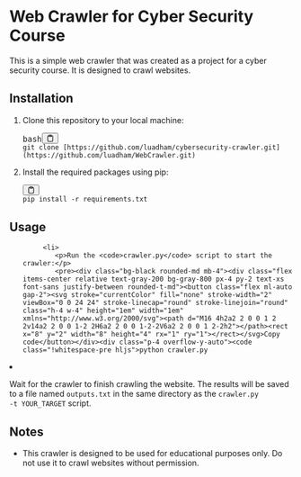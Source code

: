 <div class="min-h-[20px] flex flex-col items-start gap-4 whitespace-pre-wrap">
   <div class="markdown prose w-full break-words dark:prose-invert light">
      <h1>Web Crawler for Cyber Security Course</h1>
      <p>This is a simple web crawler that was created as a project for a cyber security course. It is designed to crawl websites.</p>
      <h2>Installation</h2>
      <ol>
         <li>
            <p>Clone this repository to your local machine:</p>
            <pre><div class="bg-black rounded-md mb-4"><div class="flex items-center relative text-gray-200 bg-gray-800 px-4 py-2 text-xs font-sans justify-between rounded-t-md"><span>bash</span><button class="flex ml-auto gap-2"><svg stroke="currentColor" fill="none" stroke-width="2" viewBox="0 0 24 24" stroke-linecap="round" stroke-linejoin="round" class="h-4 w-4" height="1em" width="1em" xmlns="http://www.w3.org/2000/svg"><path d="M16 4h2a2 2 0 0 1 2 2v14a2 2 0 0 1-2 2H6a2 2 0 0 1-2-2V6a2 2 0 0 1 2-2h2"></path><rect x="8" y="2" width="8" height="4" rx="1" ry="1"></rect></svg></button></div><div class="p-4 overflow-y-auto"><code class="!whitespace-pre hljs language-bash">git <span class="hljs-built_in">clone</span> [https://github.com/luadham/cybersecurity-crawler.git](https://github.com/luadham/WebCrawler.git)
</code></div></div></pre>
         </li>
         <li>
            <p>Install the required packages using pip:</p>
            <pre><div class="bg-black rounded-md mb-4"><div class="flex items-center relative text-gray-200 bg-gray-800 px-4 py-2 text-xs font-sans justify-between rounded-t-md"><button class="flex ml-auto gap-2"><svg stroke="currentColor" fill="none" stroke-width="2" viewBox="0 0 24 24" stroke-linecap="round" stroke-linejoin="round" class="h-4 w-4" height="1em" width="1em" xmlns="http://www.w3.org/2000/svg"><path d="M16 4h2a2 2 0 0 1 2 2v14a2 2 0 0 1-2 2H6a2 2 0 0 1-2-2V6a2 2 0 0 1 2-2h2"></path><rect x="8" y="2" width="8" height="4" rx="1" ry="1"></rect></svg></button></div><div class="p-4 overflow-y-auto"><code class="!whitespace-pre hljs">pip install -r requirements.txt
</code></div></div></pre>
         </li>
      </ol>
      <h2>Usage</h2>
      <ol>
        
         <li>
            <p>Run the <code>crawler.py</code> script to start the crawler:</p>
            <pre><div class="bg-black rounded-md mb-4"><div class="flex items-center relative text-gray-200 bg-gray-800 px-4 py-2 text-xs font-sans justify-between rounded-t-md"><button class="flex ml-auto gap-2"><svg stroke="currentColor" fill="none" stroke-width="2" viewBox="0 0 24 24" stroke-linecap="round" stroke-linejoin="round" class="h-4 w-4" height="1em" width="1em" xmlns="http://www.w3.org/2000/svg"><path d="M16 4h2a2 2 0 0 1 2 2v14a2 2 0 0 1-2 2H6a2 2 0 0 1-2-2V6a2 2 0 0 1 2-2h2"></path><rect x="8" y="2" width="8" height="4" rx="1" ry="1"></rect></svg>Copy code</button></div><div class="p-4 overflow-y-auto"><code class="!whitespace-pre hljs">python crawler.py
</code></div></div></pre>
         </li>
         <li>
            <p>Wait for the crawler to finish crawling the website. The results will be saved to a file named <code>outputs.txt</code> in the same directory as the <code>crawler.py -t YOUR_TARGET</code> script.</p>
         </li>
      </ol>
      <h2>Notes</h2>
      <ul>
         <li>This crawler is designed to be used for educational purposes only. Do not use it to crawl websites without permission.</li>
      </ul>
   </div>
</div>
